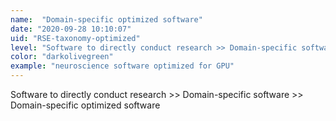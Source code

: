 ```yaml
---
name:  "Domain-specific optimized software"
date: "2020-09-28 10:10:07"
uid: "RSE-taxonomy-optimized"
level: "Software to directly conduct research >> Domain-specific software >> Domain-specific optimized software"
color: "darkolivegreen"
example: "neuroscience software optimized for GPU" 
---
```


Software to directly conduct research >> Domain-specific software >> Domain-specific optimized software